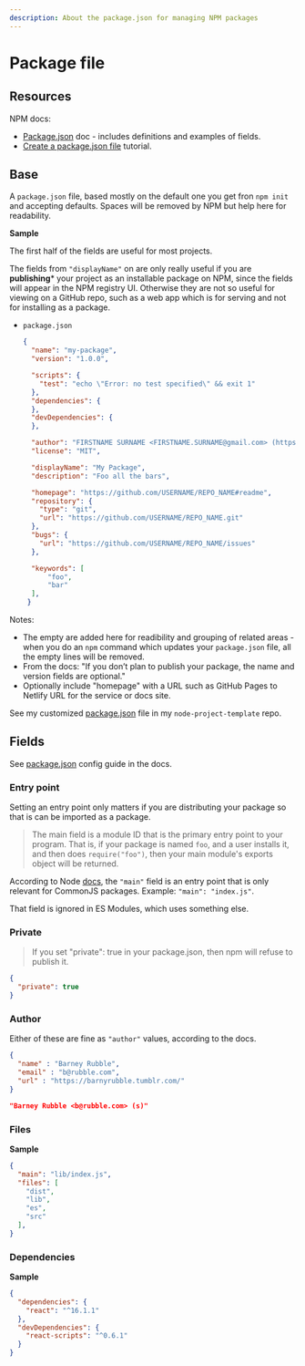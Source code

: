 ```yaml
---
description: About the package.json for managing NPM packages
---
```

# Package file


## Resources

NPM docs:

- [Package.json](https://docs.npmjs.com/files/package.json) doc - includes definitions and examples of fields.
- [Create a package.json file](https://docs.npmjs.com/creating-a-package-json-file) tutorial.


## Base

A `package.json` file, based mostly on the default one you get fron `npm init` and accepting defaults. Spaces will be removed by NPM but help here for readability.

**Sample**

The first half of the fields are useful for most projects. 

The fields from `"displayName"` on are only really useful if you are **publishing*** your project as an installable package on NPM, since the fields will appear in the NPM registry UI. Otherwise they are not so useful for viewing on a GitHub repo, such as a web app which is for serving and not for installing as a package.

- `package.json`
    ```json
    {
      "name": "my-package",
      "version": "1.0.0",

      "scripts": {
        "test": "echo \"Error: no test specified\" && exit 1"
      },
      "dependencies": {
      },
      "devDependencies": {
      },

      "author": "FIRSTNAME SURNAME <FIRSTNAME.SURNAME@gmail.com> (https://github.com/USERNAME)",
      "license": "MIT",

      "displayName": "My Package",
      "description": "Foo all the bars",

      "homepage": "https://github.com/USERNAME/REPO_NAME#readme",
      "repository": {
        "type": "git",
        "url": "https://github.com/USERNAME/REPO_NAME.git"
      },
      "bugs": {
        "url": "https://github.com/USERNAME/REPO_NAME/issues"
      },

      "keywords": [
          "foo",
          "bar"
      ],
     }
    ```

Notes:

- The empty are added here for readibility and grouping of related areas - when you do an `npm` command which updates your `package.json` file, all the empty lines will be removed.
- From the docs: "If you don’t plan to publish your package, the name and version fields are optional."
- Optionally include "homepage" with a URL such as GitHub Pages to Netlify URL for the service or docs site.

See my customized [package.json](https://github.com/MichaelCurrin/node-project-template/blob/master/package.json) file in my `node-project-template` repo.


## Fields

See [package.json](https://docs.npmjs.com/cli/v6/configuring-npm/package-json) config guide in the docs.

### Entry point

Setting an entry point only matters if you are distributing your package so that is can be imported as a package.

> The main field is a module ID that is the primary entry point to your program. That is, if your package is named `foo`, and a user installs it, and then does `require("foo")`, then your main module's exports object will be returned.

According to Node [docs](https://nodejs.org/api/packages.html#packages_dual_commonjs_es_module_packages), the `"main"` field is an entry point that is only relevant for CommonJS packages. Example: `"main": "index.js"`.

That field is ignored in ES Modules, which uses something else.


### Private

> If you set "private": true in your package.json, then npm will refuse to publish it.

```json
{
  "private": true
}
```

### Author

Either of these are fine as `"author"` values, according to the docs.

```json
{
  "name" : "Barney Rubble",
  "email" : "b@rubble.com",
  "url" : "https://barnyrubble.tumblr.com/"
}
```

```json
"Barney Rubble <b@rubble.com> (s)"
```

### Files

**Sample**

```json
{
  "main": "lib/index.js",
  "files": [
    "dist",
    "lib",
    "es",
    "src"
  ],
}
```

### Dependencies

**Sample**

```json
{
  "dependencies": {
    "react": "^16.1.1"
  },
  "devDependencies": {
    "react-scripts": "^0.6.1"
  }
}
```
